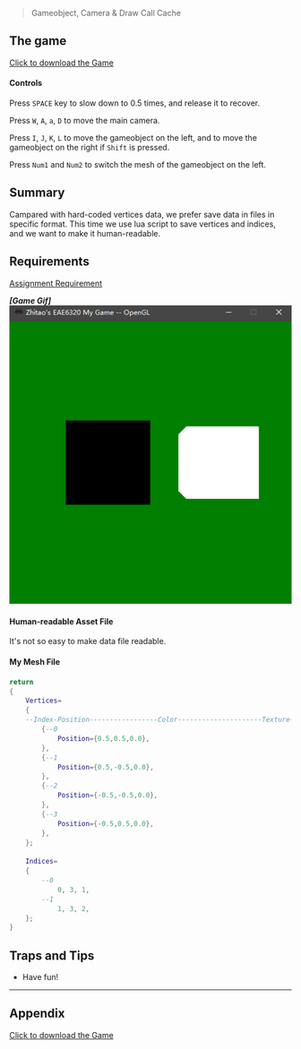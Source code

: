 > Gameobject, Camera & Draw Call Cache

## The game
[Click to download the Game](/assets/A06_Zhitao.zip)
#### Controls
Press `SPACE` key to slow down to 0.5 times, and release it to recover.

Press `W`, `A`, `a`, `D` to move the main camera. 

Press `I`, `J`, `K`, `L` to move the gameobject on the left, and to move the gameobject on the right if `Shift` is pressed.

Press `Num1` and `Num2` to switch the mesh of the gameobject on the left.

## Summary
Campared with hard-coded vertices data, we prefer save data in files in specific format. This time we use lua script to save vertices and indices, and we want to make it human-readable.

## Requirements
[Assignment Requirement](/assets/Requirement_06.pdf)

***[Game Gif]***
![](/img/in-post/write-up-06/1.gif)

#### Human-readable Asset File
It's not so easy to make data file readable. 


#### My Mesh File
```lua
return
{
	Vertices=
	{
	--Index-Position-----------------Color---------------------Texture-----------
		{--0
			Position={0.5,0.5,0.0},
		},
		{--1
			Position={0.5,-0.5,0.0},
		},
		{--2
			Position={-0.5,-0.5,0.0},
		},
		{--3
			Position={-0.5,0.5,0.0},
		},
	};

	Indices=
	{
		--0
			0, 3, 1,
		--1
			1, 3, 2,
	};
}
```

## Traps and Tips
* Have fun!

---

## Appendix

[Click to download the Game](/assets/A06_Zhitao.zip)
